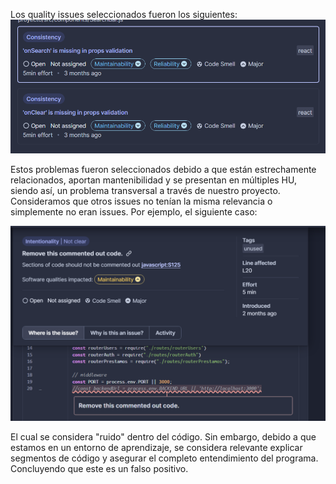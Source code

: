 Los quality issues seleccionados fueron los siguientes:
![Quality issues seleccionados](inspections/Quality%20issues.png)

Estos problemas fueron seleccionados debido a que están estrechamente relacionados, aportan mantenibilidad y se presentan en múltiples HU, siendo así, un problema transversal a través de nuestro proyecto. Consideramos que otros issues no tenían la misma relevancia o simplemente no eran issues. Por ejemplo, el siguiente caso:

![Error de comentario](inspections/image.png)

El cual se considera "ruido" dentro del código. Sin embargo, debido a que estamos en un entorno de aprendizaje, se considera relevante explicar segmentos de código y asegurar el completo entendimiento del programa. Concluyendo que este es un falso positivo.
